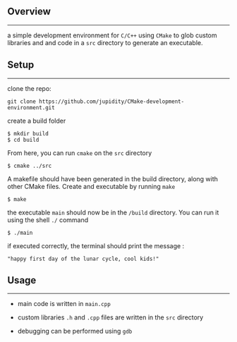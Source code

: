 ## Overview
---

a simple development environment for `C/C++` using `CMake` to glob custom libraries and and code in a `src` directory to generate an executable. 

## Setup
---
clone the repo:

    git clone https://github.com/jupidity/CMake-development-environment.git

create a build folder

    $ mkdir build
    $ cd build

From here, you can run `cmake` on the `src` directory

    $ cmake ../src

A makefile should have been generated in the build directory, along with other CMake files. Create and executable by running `make`

    $ make

the executable `main` should now be in the `/build` directory. You can run it using the shell `./` command

    $ ./main


if executed correctly, the terminal should print the message :

    "happy first day of the lunar cycle, cool kids!"

## Usage
---


  * main code is written in `main.cpp`

  * custom libraries ``.h`` and ``.cpp`` files are written in the `src` directory  

* debugging can be performed using `gdb`
